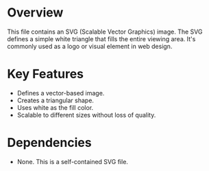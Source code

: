 # Overview

This file contains an SVG (Scalable Vector Graphics) image. The SVG defines a simple white triangle that fills the entire viewing area. It's commonly used as a logo or visual element in web design.

# Key Features

- Defines a vector-based image.
- Creates a triangular shape.
- Uses white as the fill color.
- Scalable to different sizes without loss of quality.

# Dependencies

- None. This is a self-contained SVG file.
